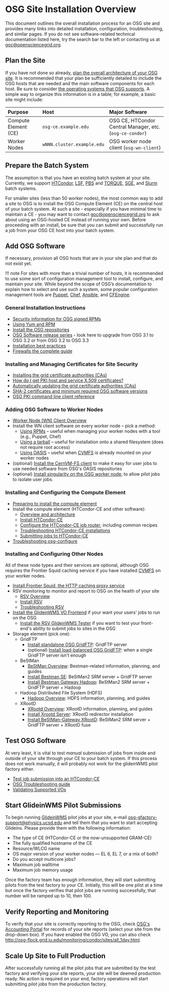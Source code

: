 OSG Site Installation Overview
==============================

This document outlines the overall installation process for an OSG site and provides many links into detailed installation, configuration, troubleshooting, and similar pages. If you do not see software-related technical documentation listed here, try the search bar to the left or contacting us at [goc@opensciencegrid.org](mailto:goc@opensciencegrid.org).

Plan the Site
-------------

If you have not done so already, [plan the overall architecture of your OSG site](https://twiki.opensciencegrid.org/bin/view/Documentation/Release3/SitePlanning). It is recommended that your plan be sufficiently detailed to include the OSG hosts that are needed and the main software components for each host. Be sure to consider [the operating systems that OSG supports](https://twiki.opensciencegrid.org/bin/view/Documentation/Release3/SupportedOperatingSystems). A simple way to organize this information is in a table; for example, a basic site might include:

| Purpose              | Host                                | Major Software                                           |
|:---------------------|:------------------------------------|:---------------------------------------------------------|
| Compute Element (CE) | `osg-ce.example.edu`                | OSG CE, HTCondor Central Manager, etc. (`osg-ce-condor`) |
| Worker Nodes         | `wNNN.cluster.example.edu`          | OSG worker node client (`osg-wn-client`)                 |

Prepare the Batch System
------------------------

The assumption is that you have an existing batch system at your site. Currently, we support [HTCondor](http://research.cs.wisc.edu/htcondor/), [LSF](http://www-03.ibm.com/systems/platformcomputing/products/lsf/), [PBS](http://www.pbsworks.com) and [TORQUE](http://www.adaptivecomputing.com/products/open-source/torque/), [SGE](http://en.wikipedia.org/wiki/Oracle_Grid_Engine), and [Slurm](http://slurm.schedmd.com) batch systems.

For smaller sites (less than 50 worker nodes), the most common way to add a site to OSG is to install the OSG Compute Element (CE) on the central host of your batch system.  At such a site - especially if you have minimal time to maintain a CE - you may want to contact goc@opensciencegrid.org to ask about using an OSG-hosted CE instead of running your own.  Before proceeding with an install, be sure that you can submit and successfully run a job from your OSG CE host into your batch system.

Add OSG Software
----------------

If necessary, provision all OSG hosts that are in your site plan and that do not exist yet.

!!! note
    For sites with more than a trivial number of hosts, it is recommended to use some sort of configuration management tool to install, configure, and maintain your site. While beyond the scope of OSG’s documentation to explain how to select and use such a system, some popular configuration management tools are [Puppet](http://puppetlabs.com), [Chef](https://www.chef.io), [Ansible](https://www.ansible.com), and [CFEngine](http://cfengine.com).

### General Installation Instructions ###


-   [Security information for OSG signed RPMs](https://twiki.opensciencegrid.org/bin/view/Documentation/Release3/SignedRPMS)
-   [Using Yum and RPM](https://twiki.opensciencegrid.org/bin/view/Documentation/Release3/YumRpmBasics)
-   [Install the OSG repositories](https://twiki.opensciencegrid.org/bin/view/Documentation/Release3/YumRepositories)
-   [OSG Software release series](https://twiki.opensciencegrid.org/bin/view/Documentation/Release3/OSGReleaseSeries) - look here to upgrade from OSG 3.1 to OSG 3.2 or from OSG 3.2 to OSG 3.3
-   [Installation best practices](https://twiki.opensciencegrid.org/bin/view/Documentation/Release3/InstallBestPractices)
-   [Firewalls the complete guide](https://twiki.opensciencegrid.org/bin/view/Documentation/Release3/FirewallInformation)

### Installing and Managing Certificates for Site Security ###

-   [Installing the grid certificate authorities (CAs)](https://twiki.opensciencegrid.org/bin/view/Documentation/Release3/InstallCertAuth)
-   [How do I get PKI host and service X.509 certificates?](https://twiki.grid.iu.edu/bin/view/ReleaseDocumentation/GetHostServiceCertificates)
-   [Automatically updating the grid certificate authorities (CAs)](https://twiki.opensciencegrid.org/bin/view/Documentation/Release3/OsgCaCertsUpdater)
-   [SHA-2 certificates and minimum required OSG software versions](https://twiki.opensciencegrid.org/bin/view/Documentation/Release3/SHA2Compliance)
-   [OSG PKI command line client reference](https://twiki.opensciencegrid.org/bin/view/Documentation/Release3/OSGPKICommandlineClients)

### Adding OSG Software to Worker Nodes ###

-   [Worker Node (WN) Client Overview](worker-node/using-wn)
-   Install the WN client software on every worker node – pick a method:
    -   [Using RPMs](worker-node/wn) – useful when managing your worker nodes with a tool (e.g., Puppet, Chef)
    -   [Using a tarball](worker-node/install-wn-tarball) – useful for installation onto a shared filesystem (does not require root access)
    -   [Using OASIS](worker-node/install-wn-oasis) – useful when [CVMFS](worker-node/install-cvmfs) is already mounted on your worker nodes
-   (optional) [Install the CernVM-FS client](worker-node/install-cvmfs) to make it easy for user jobs to use needed software from OSG's OASIS repositories
-   (optional) [Install singularity on the OSG worker node](worker-node/install-singularity), to allow pilot jobs to isolate user jobs.

### Installing and Configuring the Compute Element ###

-   [Preparing to install the compute element](https://twiki.opensciencegrid.org/bin/view/Documentation/Release3/PreparingComputeElement)
-   Install the compute element (HTCondor-CE and other software):
    -   [Overview and architecture](compute-element/htcondor-ce-overview)
    -   [Install HTCondor-CE](compute-element/install-htcondor-ce)
    -   [Configure the HTCondor-CE job router](https://twiki.opensciencegrid.org/bin/view/Documentation/Release3/JobRouterRecipes), including common recipes
    -   [Troubleshooting HTCondor-CE installations](https://twiki.opensciencegrid.org/bin/view/Documentation/Release3/TroubleshootingHTCondorCE)
    -   [Submitting jobs to HTCondor-CE](https://twiki.opensciencegrid.org/bin/view/Documentation/Release3/SubmittingHTCondorCE)
-   [Troubleshooting osg-configure](https://twiki.opensciencegrid.org/bin/view/Documentation/Release3/TroubleshootingOsgConfigure)

### Installing and Configuring Other Nodes ###

All of these node types and their services are optional, although OSG requires the Frontier Squid caching service if you have installed [CVMFS](worker-node/install-cvmfs) on your worker nodes.

-   [Install Frontier Squid, the HTTP caching proxy service](data/frontier-squid)
-   RSV monitoring to monitor and report to OSG on the health of your site
    -   [RSV Overview](https://twiki.opensciencegrid.org/bin/view/Documentation/Release3/RsvOverview)
    -   [Install RSV](https://twiki.opensciencegrid.org/bin/view/Documentation/Release3/InstallRSV)
    -   [Troubleshooting RSV](https://twiki.opensciencegrid.org/bin/view/Documentation/Release3/TroubleshootRsv)
-   [Install the GlideinWMS VO Frontend](https://twiki.opensciencegrid.org/bin/view/Documentation/Release3/InstallGlideinWMSFrontend) if your want your users’ jobs to run on the OSG
    -   [Install the RSV GlideinWMS Tester](https://twiki.opensciencegrid.org/bin/view/Documentation/Release3/InstallRsvGlideinwmsTester) if you want to test your front-end's ability to submit jobs to sites in the OSG
-   Storage element (pick one):
    -   GridFTP
        -   [Install standalone OSG GridFTP](https://twiki.opensciencegrid.org/bin/view/Documentation/Release3/InstallOSGGridFTP): GridFTP server
        -   (optional) [Install load-balanced OSG GridFTP](https://twiki.opensciencegrid.org/bin/view/Documentation/Release3/LoadBalancedGridFTP): when a single GridFTP server isn't enough
    -   BeStMan
        -   [BeStMan Overview](https://twiki.opensciencegrid.org/bin/view/Documentation/Release3/BestmanOverview): Bestman-related information, planning, and guides
        -   [Install Bestman SE](https://twiki.opensciencegrid.org/bin/view/Documentation/Release3/InstallOSGBestmanSE): BeStMan2 SRM server + GridFTP server
        -   [Install Bestman Gateway Hadoop](https://twiki.opensciencegrid.org/bin/view/Documentation/Release3/InstallHadoop200SE): BeStMan2 SRM server + GridFTP server + Hadoop
    -   Hadoop Distributed File System (HDFS)
        -   [Hadoop Overview](https://twiki.opensciencegrid.org/bin/view/Documentation/Release3/HadoopOverview): HDFS information, planning, and guides
    -   XRootD
        -   [XRootd Overview](https://twiki.opensciencegrid.org/bin/view/Documentation/Release3/XrootdOverview): XRootD information, planning, and guides
        -   [Install Xrootd Server](https://twiki.opensciencegrid.org/bin/view/Documentation/Release3/InstallXrootd): XRootD redirector installation
        -   [Install BeStMan-Gateway XRootD](https://twiki.opensciencegrid.org/bin/view/Documentation/Release3/InstallBestmanXrootdSE): BeStMan2 SRM server + GridFTP server + XRootD fuse

Test OSG Software
-----------------

At very least, it is vital to test *manual* submission of jobs from inside and outside of your site through your CE to your batch system. If this process does not work manually, it will probably not work for the glideinWMS pilot factory either.

-   [Test job submission into an HTCondor-CE](https://twiki.opensciencegrid.org/bin/view/Documentation/Release3/SubmittingHTCondorCE)
-   [OSG Troubleshooting guide](https://twiki.opensciencegrid.org/bin/view/Documentation/Release3/TroubleshootingGuide)
-   [Validating Supported VOs](https://twiki.opensciencegrid.org/bin/view/Documentation/Release3/ValidateSupportedVos)

Start GlideinWMS Pilot Submissions
----------------------------------

To begin running [GlideinWMS](http://www.uscms.org/SoftwareComputing/Grid/WMS/glideinWMS/) pilot jobs at your site, e-mail <osg-gfactory-support@physics.ucsd.edu> and tell them that you want to start accepting Glideins. Please provide them with the following information:

-   The type of CE (HTCondor-CE or the now-unsupported GRAM-CE)
-   The fully qualified hostname of the CE
-   Resource/WLCG name
-   OS major version of your worker nodes — EL 6, EL 7, or a mix of both?
-   Do you accept multicore jobs?
-   Maximum job walltime
-   Maximum job memory usage

Once the factory team has enough information, they will start submitting pilots from the test factory to your CE. Initially, this will be one pilot at a time but once the factory verifies that pilot jobs are running successfully, that number will be ramped up to 10, then 100.

Verify Reporting and Monitoring
-------------------------------

To verify that your site is correctly reporting to the OSG, check [OSG's Accounting Portal](https://gracc.opensciencegrid.org/dashboard/db/site-summary) for records of your site reports (select your site from the drop-down box). If you have enabled the OSG VO, you can also check <http://osg-flock.grid.iu.edu/monitoring/condor/sites/all_1day.html>.

Scale Up Site to Full Production
--------------------------------

After successfully running all the pilot jobs that are submitted by the test factory and verifying your site reports, your site will be deemed production ready. No action is required on your end, factory operations will start submitting pilot jobs from the production factory.
